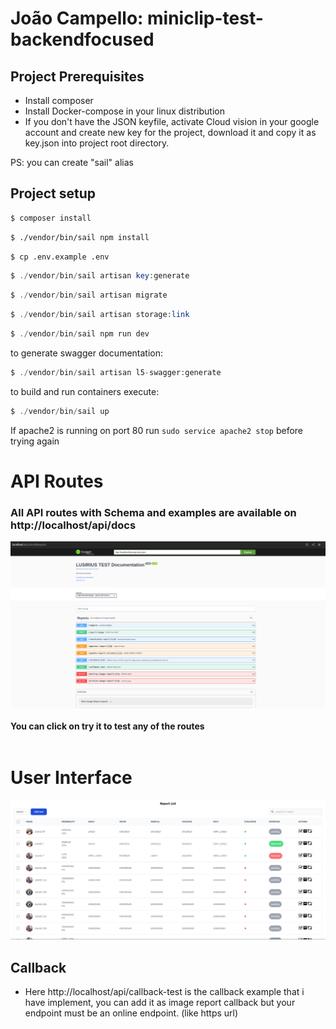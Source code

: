 # João Campello: miniclip-test-backendfocused

## Project Prerequisites

- Install composer
- Install Docker-compose in your linux distribution
- If you don't have the JSON keyfile, activate Cloud vision in your google account and create new key for the project, download it and copy it as key.json into project root directory.

PS: you can create "sail" alias

## Project setup
```bash
$ composer install
```
```bash
$ ./vendor/bin/sail npm install
```
```bash
$ cp .env.example .env
```
```php
$ ./vendor/bin/sail artisan key:generate
```
```php
$ ./vendor/bin/sail artisan migrate
```
```php
$ ./vendor/bin/sail artisan storage:link
```
```php
$ ./vendor/bin/sail npm run dev
```
to generate swagger documentation:
```php
$ ./vendor/bin/sail artisan l5-swagger:generate
```
to build and run containers execute:
```php
$ ./vendor/bin/sail up
```
If apache2 is running on port 80 run ```sudo service apache2 stop``` before trying again

# **API Routes**
### All API routes with Schema and examples are available on http://localhost/api/docs
![API documentation](public/swagger2.png?raw=true "How API documentation is look")
<br>
<br>
**You can click on try it to test any of the routes**
<br>
<br>

# **User Interface**
![Example Reports list](public/report-list-2.png?raw=true "Example Reports list sort by decreasing probability")

## Callback

- Here http://localhost/api/callback-test is the callback example that i have implement, you can add it as image report callback but your endpoint must be an online endpoint. (like https url)
